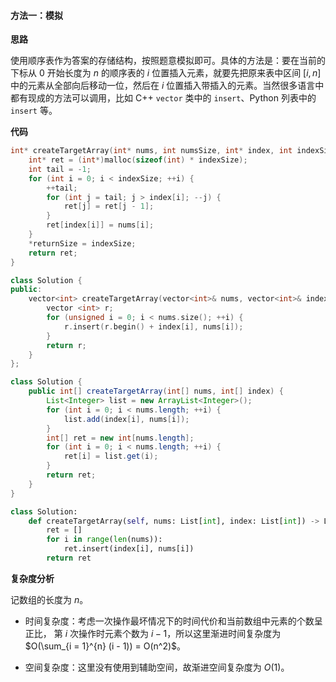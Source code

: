 #### 方法一：模拟

**思路**

使用顺序表作为答案的存储结构，按照题意模拟即可。具体的方法是：要在当前的下标从 $0$ 开始长度为 $n$ 的顺序表的 $i$ 位置插入元素，就要先把原来表中区间 $[i, n]$ 中的元素从全部向后移动一位，然后在 $i$ 位置插入带插入的元素。当然很多语言中都有现成的方法可以调用，比如 C++ `vector` 类中的 `insert`、Python 列表中的 `insert` 等。

**代码**

```C [sol1-C]
int* createTargetArray(int* nums, int numsSize, int* index, int indexSize, int* returnSize){
    int* ret = (int*)malloc(sizeof(int) * indexSize);
    int tail = -1;
    for (int i = 0; i < indexSize; ++i) {
        ++tail;
        for (int j = tail; j > index[i]; --j) {
            ret[j] = ret[j - 1];
        }
        ret[index[i]] = nums[i];
    }
    *returnSize = indexSize;
    return ret;
}
```

```C++ [sol1-C++]
class Solution {
public:
    vector<int> createTargetArray(vector<int>& nums, vector<int>& index) {
        vector <int> r;
        for (unsigned i = 0; i < nums.size(); ++i) {
            r.insert(r.begin() + index[i], nums[i]);
        }
        return r;
    }
};
```

```Java [sol1-Java]
class Solution {
    public int[] createTargetArray(int[] nums, int[] index) {
        List<Integer> list = new ArrayList<Integer>();
        for (int i = 0; i < nums.length; ++i) {
            list.add(index[i], nums[i]);
        }
        int[] ret = new int[nums.length];
        for (int i = 0; i < nums.length; ++i) {
            ret[i] = list.get(i);
        }
        return ret;
    }
}
```

```Python [sol1-Python]
class Solution:
    def createTargetArray(self, nums: List[int], index: List[int]) -> List[int]:
        ret = []
        for i in range(len(nums)):
            ret.insert(index[i], nums[i])
        return ret
```

**复杂度分析**

记数组的长度为 $n$。

- 时间复杂度：考虑一次操作最坏情况下的时间代价和当前数组中元素的个数呈正比， 第 $i$ 次操作时元素个数为 $i - 1$，所以这里渐进时间复杂度为 $O(\sum_{i = 1}^{n} (i - 1)) = O(n^2)$。

- 空间复杂度：这里没有使用到辅助空间，故渐进空间复杂度为 $O(1)$。
